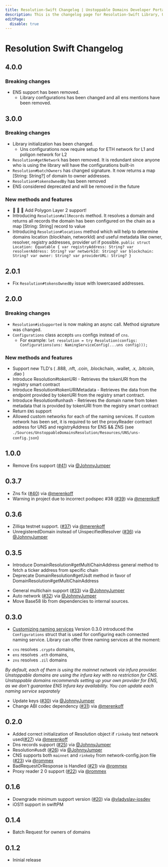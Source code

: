 ```yaml
---
title: Resolution-Swift Changelog | Unstoppable Domains Developer Portal
description: This is the changelog page for Resolution-Swift Library, Unstoppable Domains.
editPage:
  disable: true
---
```


# Resolution Swift Changelog

## 4.0.0

### Breaking changes
- ENS support has been removed.
    - Library configurations has been changed and all ens mentions have been removed.

## 3.0.0

### Breaking changes
- Library initialization has been changed.
   - Uns configurations now require setup for ETH network for L1 and poligon network for L2
- `Resolution#getNetwork` has been removed. It is redundant since anyone who is using the library will have the configurations built-in
- `Resolution#batchOwners` has changed signature. It now returns a map [String: String?] of domain to owner addresses.
- `Resolution#tokensOwnedBy` has been removed
- ENS considered deprecated and will be removed in the future

### New methods and features
- 🎉 🎉 🎉 Add Polygon Layer 2 support!
-  Introducing `Resolution#allRecords` method. It resolves a domain and returns all records the domain has been configured on the chain as a map [String: String] record to value
-  Introducing `Resolution#locations` method which will help to determine domains location (blockhain, networkId) and useful metadata like owner, resolver, registry addresses, provider url if possible.
    `public struct Location: Equatable {
        var registryAddress: String?
        var resolverAddress: String?
        var networkId: String?
        var blockchain: String?
        var owner: String?
        var providerURL: String?
    }`


## 2.0.1
- Fix `Resolution#tokensOwnedBy` issue with lowercased addresses.

## 2.0.0

### Breaking changes

- `Resolution#isSupported` is now making an async call. Method signature was changed.
- `Configurations` class accepts `uns` configs instead of  `cns`.
  - For example: `let resolution = try Resolution(configs: Configurations(uns: NamingServiceConfig(...uns config)));`

### New methods and features

- Support new TLD's ( .888, .nft, .coin, .blockchain, .wallet, .x, .bitcoin, .dao )
- Introduce Resolution#tokenURI - Retrieves the tokenURI from the registry smart contract
- Introduce Resolution#tokenURIMetadata - Retrieves the data from the endpoint provided by tokenURI from the registry smart contract.
- Introduce Resolution#unhash - Retrieves the domain name from token metadata that is provided by tokenURI from the registry smart contract
- Return `ENS` support
- Allowed custom networks for each of the naming services. If custom network has been set, it is required to set the proxyReader contract address for UNS and registryAddress for ENS && ZNS (see `./Sources/UnstoppableDomainsResolution/Resources/UNS/uns-config.json`)

## 1.0.0
- Remove Ens support ([#41](https://github.com/unstoppabledomains/resolution-swift/pull/41)) via [@JohnnyJumper](https://github.com/JohnnyJumper)

## 0.3.7
- Zns fix ([#40](https://github.com/unstoppabledomains/resolution-swift/pull/40)) via [@merenkoff](https://github.com/merenkoff)
- Warning in project due to incorrect podspec #38 ([#39](https://github.com/unstoppabledomains/resolution-swift/pull/39)) via [@merenkoff](https://github.com/merenkoff)

## 0.3.6
- Zilliqa testnet support. ([#37](https://github.com/unstoppabledomains/resolution-swift/pull/37)) via [@merenkoff](https://github.com/merenkoff)
- UnregisteredDomain instead of UnspecifiedResolver ([#36](https://github.com/unstoppabledomains/resolution-swift/pull/36)) via [@JohnnyJumper](https://github.com/JohnnyJumper)

## 0.3.5
 * Introduce DomainResolution#getMultiChainAddress general method to fetch a ticker address from specific chain
 * Deprecate DomainResolution#getUsdt method in favor of DomainResolution#getMultiChainAddress

- General multichain support ([#33](https://github.com/unstoppabledomains/resolution-swift/pull/33)) via [@JohnnyJumper](https://github.com/JohnnyJumper)
- Auto network ([#32](https://github.com/unstoppabledomains/resolution-swift/pull/32)) via [@JohnnyJumper](https://github.com/JohnnyJumper)
- Move Base58 lib from dependencies to internal sources.

## 0.3.0
- [Customizing naming services](https://github.com/unstoppabledomains/resolution-swift#customizing-naming-services)
Version 0.3.0 introduced the `Configurations` struct that is used for configuring each connected naming service.
Library can offer three naming services at the moment:

* `cns` resolves `.crypto` domains,
* `ens` resolves `.eth` domains,
* `zns` resolves `.zil` domains

*By default, each of them is using the mainnet network via infura provider.
Unstoppable domains are using the infura key with no restriction for CNS.
Unstoppable domains recommends setting up your own provider for ENS, as we don't guarantee ENS Infura key availability.
You can update each naming service separately*

- Update keys ([#30](https://github.com/unstoppabledomains/resolution-swift/pull/30)) via [@JohnnyJumper](https://github.com/JohnnyJumper)
- Change ABI codec dependency ([#31](https://github.com/unstoppabledomains/resolution-swift/pull/31)) via [@merenkoff](https://github.com/merenkoff)

## 0.2.0
- Added correct initialization of Resolution object if `rinkeby` test network used([#27](https://github.com/unstoppabledomains/resolution-swift/pull/27)) via [@merenkoff](https://github.com/merenkoff)
- Dns records support ([#25](https://github.com/unstoppabledomains/resolution-swift/pull/25)) via [@JohnnyJumper](https://github.com/JohnnyJumper)
- Resolution#usdt ([#26](https://github.com/unstoppabledomains/resolution-swift/pull/26)) via [@JohnnyJumper](https://github.com/JohnnyJumper)
- CNS supports both `mainnet` and `rinkeby` from network-config.json file ([#23](https://github.com/unstoppabledomains/resolution-swift/pull/23)) via [@rommex](https://github.com/rommex)
- BadRequestOrResponse is Handled ([#21](https://github.com/unstoppabledomains/resolution-swift/pull/21)) via [@rommex](https://github.com/rommex)
- Proxy reader 2 0 support ([#22](https://github.com/unstoppabledomains/resolution-swift/pull/22)) via [@rommex](https://github.com/rommex)

## 0.1.6
- Downgrade minimum support version ([#20](https://github.com/unstoppabledomains/resolution-swift/pull/20)) via [@vladyslav-iosdev](https://github.com/vladyslav-iosdev)
- iOS11 support in swiftPM

## 0.1.4
- Batch Request for owners of domains

## 0.1.2
- Ininial release

